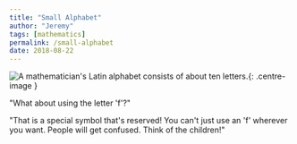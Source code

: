 ```yaml
---
title: "Small Alphabet"
author: "Jeremy"
tags: [mathematics]
permalink: /small-alphabet
date: 2018-08-22
---
```


![A mathematician's Latin alphabet consists of about ten letters.](https://res.cloudinary.com/dh3hm8pb7/image/upload/c_scale,q_auto:best,w_615/v1533482813/SmallAlphabet.png){: .centre-image }

"What about using the letter 'f'?"

"That is a special symbol that's reserved! You can't just use an 'f' wherever you want. People will get confused. Think of the children!"
